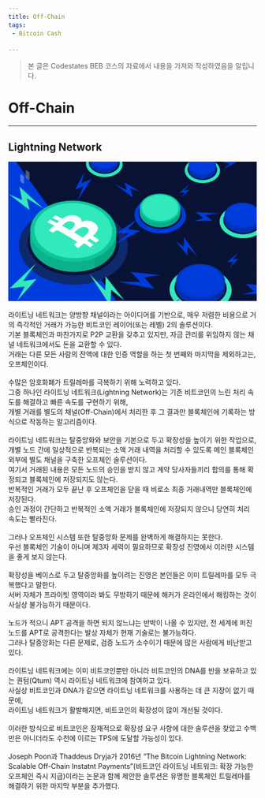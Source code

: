 ```yaml
---
title: Off-Chain
tags: 
 - Bitcoin Cash

---
```


> 본 글은 Codestates BEB 코스의 자료에서 내용을 가져와 작성하였음을 알립니다. 

# Off-Chain

---

## Lightning Network
![off-chain](../../assets/img/off-chain.png)  

라이트닝 네트워크는 양방향 채널이라는 아이디어를 기반으로, 매우 저렴한 비용으로 거의 즉각적인 거래가 가능한 비트코인 ​​레이어(또는 레벨) 2의 솔루션이다.  
기본 블록체인과 마찬가지로 P2P 교환을 갖추고 있지만, 자금 관리를 위임하지 않는 채널 네트워크에서도 돈을 교환할 수 있다.  
거래는 다른 모든 사람의 잔액에 대한 인증 역할을 하는 첫 번째와 마지막을 제외하고는, 오프체인이다.  
<br>
수많은 암호화폐가 트릴레마를 극복하기 위해 노력하고 있다.  
그중 하나인 라이트닝 네트워크(Lightning Network)는 기존 비트코인의 느린 처리 속도를 해결하고 빠른 속도를 구현하기 위해,  
개별 거래를 별도의 채널(Off-Chain)에서 처리한 후 그 결과만 블록체인에 기록하는 방식으로 작동하는 알고리즘이다.  
<br>
라이트닝 네트워크는 탈중앙화와 보안을 기본으로 두고 확장성을 높이기 위한 작업으로, 개별 노드 간에 일상적으로 반복되는 소액 거래 내역을 처리할 수 있도록 메인 블록체인 외부에 별도 채널을 구축한 오프체인 솔루션이다.  
여기서 거래된 내용은 모든 노드의 승인을 받지 않고 계약 당사자들끼리 합의를 통해 확정되고 블록체인에 저장되지도 않는다.  
반복적인 거래가 모두 끝난 후 오프체인을 닫을 때 비로소 최종 거래내역만 블록체인에 저장된다.  
승인 과정이 간단하고 반복적인 소액 거래가 블록체인에 저장되지 않으니 당연히 처리 속도는 빨라진다.  
<br>
그러나 오프체인 시스템 또한 탈중앙화 문제를 완벽하게 해결하지는 못한다.  
우선 블록체인 기술이 아니며 제3자 세력이 필요하므로 확장성 진영에서 이러한 시스템을 좋게 보지 않는다.  
<br>
확장성을 베이스로 두고 탈중앙화를 높이려는 진영은 본인들은 이미 트릴레마를 모두 극복했다고 말한다.  
서버 자체가 프라이빗 영역이라 봐도 무방하기 때문에 해커가 온라인에서 해킹하는 것이 사실상 불가능하기 때문이다.  
<br>
노드가 적으니 APT 공격을 하면 되지 않느냐는 반박이 나올 수 있지만, 전 세계에 퍼진 노드를 APT로 공격한다는 발상 자체가 현재 기술로는 불가능하다.  
그러나 탈중앙화는 다른 문제로, 검증 노드가 소수이기 때문에 많은 사람에게 비난받고 있다.  
<br>
라이트닝 네트워크에는 이미 비트코인뿐만 아니라 비트코인의 DNA를 반을 보유하고 있는 퀀텀(Qtum) 역시 라이트닝 네트워크에 참여하고 있다.  
사실상 비트코인과 DNA가 같으면 라이트닝 네트워크를 사용하는 데 큰 지장이 없기 때문에,  
라이트닝 네트워크가 활발해지면, 비트코인의 확장성이 많이 개선될 것이다.  
<br>
이러한 방식으로 비트코인은 잠재적으로 확장성 요구 사항에 대한 솔루션을 찾았고 수백만은 아니더라도 수천에 이르는 TPS에 도달할 가능성이 있다.  
<br>
Joseph Poon과 Thaddeus Dryja가 2016년 “The Bitcoin Lightning Network: Scalable Off-Chain Instatnt Payments”(비트코인 라이트닝 네트워크: 확장 가능한 오프체인 즉시 지급)이라는 논문과 함께 제안한 솔루션은 유명한 블록체인 트릴레마를 해결하기 위한 마지막 부분을 추가했다.  